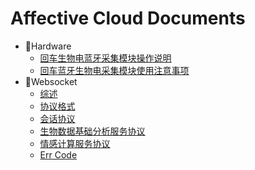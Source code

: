 # Affective Cloud Documents

* 📱Hardware
	*  [回车生物电蓝牙采集模块操作说明][1]
	*  [回车蓝牙生物电采集模块使用注意事项][2]
* 📡Websocket
	*  [综述][3]
	*  [协议格式][4]
	*  [会话协议][5]
	*  [生物数据基础分析服务协议][6]
	*  [情感计算服务协议][7]
	*  [Err Code][8]

[1]:	hardware/回车生物电蓝牙采集模块操作说明.md
[2]:	hardware/回车蓝牙生物电采集模块使用注意事项.md
[3]:	websocket/综述.md
[4]:	websocket/协议格式.md
[5]:	websocket/会话协议.md
[6]:	websocket/生物数据基础分析服务协议.md
[7]:	websocket/情感计算服务协议.md
[8]:	websocket/ErrCode.md
